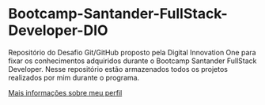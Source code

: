 # Bootcamp-Santander-FullStack-Developer-DIO
Repositório do Desafio Git/GitHub proposto pela Digital Innovation One para fixar os conhecimentos adquiridos durante o Bootcamp Santander FullStack Developer. Nesse repositório estão armazenados todos os projetos realizados por mim durante o programa.

[Mais informações sobre meu perfil](https://linkedin.com/in/juliana-bandure/)
